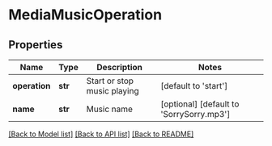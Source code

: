# MediaMusicOperation

## Properties
Name | Type | Description | Notes
------------ | ------------- | ------------- | -------------
**operation** | **str** | Start or stop music playing | [default to 'start']
**name** | **str** | Music name | [optional] [default to 'SorrySorry.mp3']

[[Back to Model list]](../README.md#documentation-for-models) [[Back to API list]](../README.md#documentation-for-api-endpoints) [[Back to README]](../README.md)


